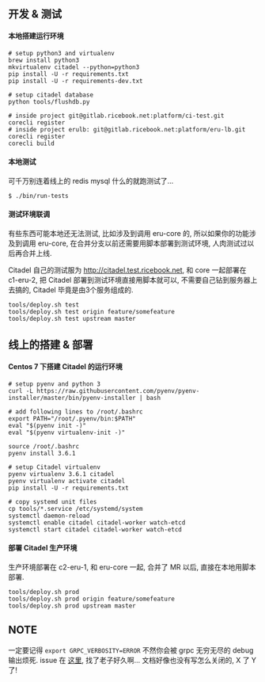 ## 开发 & 测试

#### 本地搭建运行环境

```shell
# setup python3 and virtualenv
brew install python3
mkvirtualenv citadel --python=python3
pip install -U -r requirements.txt
pip install -U -r requirements-dev.txt

# setup citadel database
python tools/flushdb.py

# inside project git@gitlab.ricebook.net:platform/ci-test.git
corecli register
# inside project erulb: git@gitlab.ricebook.net:platform/eru-lb.git
corecli register
corecli build
```

#### 本地测试

可千万别连着线上的 redis mysql 什么的就跑测试了...

```shell
$ ./bin/run-tests
```

#### 测试环境联调

有些东西可能本地还无法测试, 比如涉及到调用 eru-core 的, 所以如果你的功能涉及到调用 eru-core, 在合并分支以前还需要用脚本部署到测试环境, 人肉测试过以后再合并上线.

Citadel 自己的测试服为 http://citadel.test.ricebook.net, 和 core 一起部署在 c1-eru-2, 把 Citadel 部署到测试环境直接用脚本就可以, 不需要自己钻到服务器上去搞的, Citadel 毕竟是由3个服务组成的.

```shell
tools/deploy.sh test
tools/deploy.sh test origin feature/somefeature
tools/deploy.sh test upstream master
```

## 线上的搭建 & 部署

#### Centos 7 下搭建 Citadel 的运行环境

```shell
# setup pyenv and python 3
curl -L https://raw.githubusercontent.com/pyenv/pyenv-installer/master/bin/pyenv-installer | bash

# add following lines to /root/.bashrc
export PATH="/root/.pyenv/bin:$PATH"
eval "$(pyenv init -)"
eval "$(pyenv virtualenv-init -)"

source /root/.bashrc
pyenv install 3.6.1

# setup Citadel virtualenv
pyenv virtualenv 3.6.1 citadel
pyenv virtualenv activate citadel
pip install -U -r requirements.txt

# copy systemd unit files
cp tools/*.service /etc/systemd/system
systemctl daemon-reload
systemctl enable citadel citadel-worker watch-etcd
systemctl start citadel citadel-worker watch-etcd
```

#### 部署 Citadel 生产环境

生产环境部署在 c2-eru-1, 和 eru-core 一起, 合并了 MR 以后, 直接在本地用脚本部署.

```shell
tools/deploy.sh prod
tools/deploy.sh prod origin feature/somefeature
tools/deploy.sh prod upstream master
```

## NOTE

一定要记得 `export GRPC_VERBOSITY=ERROR` 不然你会被 grpc 无穷无尽的 debug 输出烦死. issue 在 [这里](https://github.com/grpc/grpc/issues/6584), 找了老子好久啊... 文档好像也没有写怎么关闭的, X 了 Y 了!
